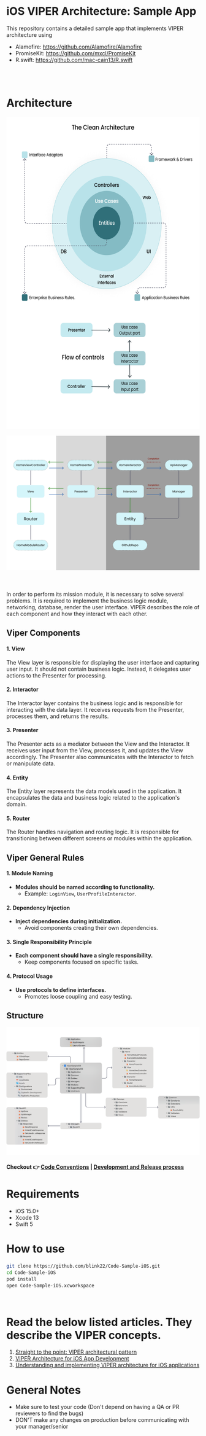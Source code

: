 # iOS VIPER Architecture: Sample App

This repository contains a detailed sample app that implements VIPER architecture using
 - Alamofire: https://github.com/Alamofire/Alamofire
 - PromiseKit: https://github.com/mxcl/PromiseKit
 - R.swift: https://github.com/mac-cain13/R.swift
<br>
<br>

# Architecture
<p align="center">
  <img width="600" height="814" src="/docs/images/clean-architecture.png">
</p>
<p align="center">
  <img src="/docs/images/viper-architecture.png">
</p>
<br>

####
In order to perform its mission module, it is necessary to solve several problems. It is required to implement the business logic module, networking, database, render the user interface. VIPER describes the role of each component and how they interact with each other.

## Viper Components

#### 1. View

The View layer is responsible for displaying the user interface and capturing user input. It should not contain business logic. Instead, it delegates user actions to the Presenter for processing.

#### 2. Interactor

The Interactor layer contains the business logic and is responsible for interacting with the data layer. It receives requests from the Presenter, processes them, and returns the results.

#### 3. Presenter

The Presenter acts as a mediator between the View and the Interactor. It receives user input from the View, processes it, and updates the View accordingly. The Presenter also communicates with the Interactor to fetch or manipulate data.

#### 4. Entity

The Entity layer represents the data models used in the application. It encapsulates the data and business logic related to the application's domain.

#### 5. Router

The Router handles navigation and routing logic. It is responsible for transitioning between different screens or modules within the application.



## Viper General Rules

#### 1. Module Naming

- **Modules should be named according to functionality.**
  - Example: `LoginView`, `UserProfileInteractor`.

#### 2. Dependency Injection

- **Inject dependencies during initialization.**
  - Avoid components creating their own dependencies.

#### 3. Single Responsibility Principle

- **Each component should have a single responsibility.**
  - Keep components focused on specific tasks.

#### 4. Protocol Usage

- **Use protocols to define interfaces.**
  - Promotes loose coupling and easy testing.

## Structure

<p align="center">
  <img src="/docs/images/viper-structure.png">
</p>

#### Checkout 👉 [Code Conventions](docs/CodeConventions.md) | [Development and Release process](docs/DevelopmentReleaseProcess.md)

# Requirements

* iOS 15.0+
* Xcode 13
* Swift 5


# How to use

```sh
git clone https://github.com/blink22/Code-Sample-iOS.git
cd Code-Sample-iOS
pod install
open Code-Sample-iOS.xcworkspace
```
<br>


# Read the below listed articles. They describe the VIPER concepts.
1. [Straight to the point: VIPER architectural pattern](https://onnerb.medium.com/straight-to-the-point-viper-architectural-pattern-6c9332737af0)
2. [VIPER Architecture for iOS App Development](https://maddevs.io/blog/viper-architecture-for-ios-app-development/)
3. [Understanding and implementing VIPER architecture for iOS applications](https://simonegiordano.medium.com/implement-viper-architecture-in-swift-for-ios-development-part-1-viper-vs-mvvm-edcfd4dbdd38)


# **General Notes**
- Make sure to test your code (Don't depend on having a QA or PR reviewers to find the bugs)
- DON'T make any changes on production before communicating with your manager/senior
